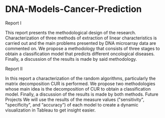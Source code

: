 # DNA-Models-Cancer-Prediction
Report I

This report presents the methodological design of the research. Characterization of three methods of extraction of linear characteristics is carried out and the main problems presented by DNA microarray data are commented on. We propose a methodology that consists of three stages to obtain a classification model that predicts different oncological diseases. Finally, a discussion of the results is made by said methodology.

Report II

In this report a characterization of the random algorithms, particularly the matrix decomposition CUR is performed. We propose two methodologies whose main idea is the decomposition of CUR to obtain a classification model. Finally, a discussion of the results is made by both methods.
Future Projects 
We will use the results of the measure values ("sensitivity", "specificity", and “accuracy”) of each model to create a dynamic visualization in Tableau to get insight easier.
